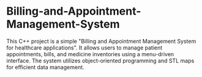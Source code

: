 # Billing-and-Appointment-Management-System
This C++ project is a simple "Billing and Appointment Management System for healthcare applications". It allows users to manage patient appointments, bills, and medicine inventories using a menu-driven interface. The system utilizes object-oriented programming and STL maps for efficient data management.
